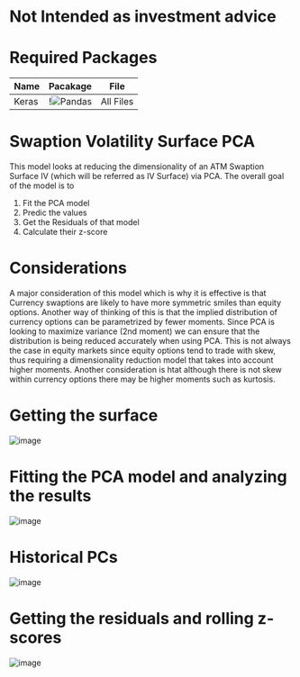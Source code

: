 # Not Intended as investment advice

# Required Packages
| Name         | Pacakage                                                                                                                        | File                                                                                                                        |
| ------------ | ------------------------------------------------------------------------------------------------------------------------------- | --------------------------------------------------------------------------------------------------------------------------------- |
| Keras        | !![Pandas](https://img.shields.io/badge/pandas-%23150458.svg?style=for-the-badge&logo=pandas&logoColor=white)                   | All Files|

# Swaption Volatility Surface PCA
This model looks at reducing the dimensionality of an ATM Swaption Surface IV (which will be referred as IV Surface) via PCA. The overall goal of the model is to 
1. Fit the PCA model
2. Predic the values
3. Get the Residuals of that model
4. Calculate their z-score

# Considerations
A major consideration of this model which is why it is effective is that Currency swaptions are likely to have more symmetric smiles than equity options. Another way of thinking of this is that the implied distribution of currency options can be parametrized by fewer moments. Since PCA is looking to maximize variance (2nd moment) we can ensure that the distribution is being reduced accurately when using PCA. This is not always the case in equity markets since equity options tend to trade with skew, thus requiring a dimensionality reduction model that takes into account higher moments. Another consideration is htat although there is not skew within currency options there may be higher moments such as kurtosis. 

# Getting the surface
![image](https://github.com/diegodalvarez/SwaptionVolPCASurface/assets/48641554/be34985f-279f-4278-8b88-ef69367236a4)
# Fitting the PCA model and analyzing the results
![image](https://github.com/diegodalvarez/SwaptionVolPCASurface/assets/48641554/9a173701-a213-47d9-a43e-6ecd3ef2935a)
# Historical PCs
![image](https://github.com/diegodalvarez/SwaptionVolPCASurface/assets/48641554/d5f7d1b4-07e6-456a-aa5e-99b68a51de5b)
# Getting the residuals and rolling z-scores
![image](https://github.com/diegodalvarez/SwaptionVolPCASurface/assets/48641554/91cd5f37-c482-4eeb-b21d-f3546e6a51dd)
